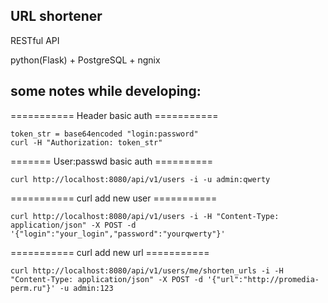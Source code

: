 ## URL shortener 

RESTful API 

python(Flask) + PostgreSQL + ngnix

## some notes while developing:

=========== Header basic auth ===========

    token_str = base64encoded "login:password"
    curl -H "Authorization: token_str"

======= User:passwd basic auth ==========

    curl http://localhost:8080/api/v1/users -i -u admin:qwerty
        
=========== curl add new user ===========

    curl http://localhost:8080/api/v1/users -i -H "Content-Type: application/json" -X POST -d 
    '{"login":"your_login","password":"yourqwerty"}'

=========== curl add new url  ===========

    curl http://localhost:8080/api/v1/users/me/shorten_urls -i -H "Content-Type: application/json" -X POST -d '{"url":"http://promedia-perm.ru"}' -u admin:123